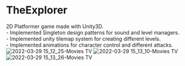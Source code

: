 # TheExplorer
2D Platformer game made with Unity3D.
<br>- Implemented Singleton design patterns for sound and level managers. 
<br>- Implemented unity tilemap system for creating different levels.
<br>- Implemented animations for character control and different attacks.
![2022-03-29 15_12_25-Movies   TV](https://user-images.githubusercontent.com/71116433/160583529-88908e2a-3592-425a-9701-3871d0618e73.png)
![2022-03-29 15_13_10-Movies   TV](https://user-images.githubusercontent.com/71116433/160583556-c8bf1623-884d-43ed-aeba-9289e5ca871d.png)
![2022-03-29 15_13_26-Movies   TV](https://user-images.githubusercontent.com/71116433/160583571-f12d9602-06f7-4464-a83d-844afee82b8c.png)
